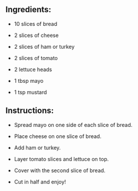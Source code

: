 ## Ingredients:

- 10 slices of bread

- 2 slices of cheese 

- 2 slices of ham or turkey 

- 2 slices of tomato

- 2 lettuce heads

- 1 tbsp mayo

- 1 tsp mustard

## Instructions:

- Spread mayo on one side of each slice of bread.

- Place cheese on one slice of bread.

- Add ham or turkey.

- Layer tomato slices and lettuce on top.

- Cover with the second slice of bread.

- Cut in half and enjoy!
